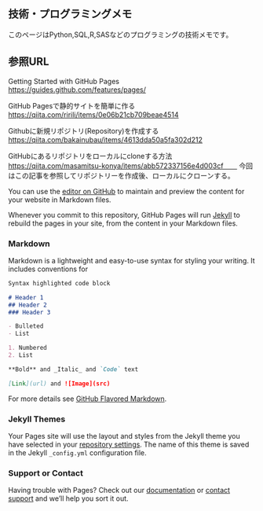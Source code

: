 ## 技術・プログラミングメモ　

このページはPython,SQL,R,SASなどのプログラミングの技術メモです。

## 参照URL
Getting Started with GitHub Pages
https://guides.github.com/features/pages/

GitHub Pagesで静的サイトを簡単に作る
https://qiita.com/ririli/items/0e06b21cb709beae4514

Githubに新規リポジトリ(Repository)を作成する
https://qiita.com/bakainubau/items/4613dda50a5fa302d212

GitHubにあるリポジトリをローカルにcloneする方法
https://qiita.com/masamitsu-konya/items/abb572337156e4d003cf　　
今回はこの記事を参照してリポジトリーを作成後、ローカルにクローンする。


You can use the [editor on GitHub](https://github.com/IsaacNakamura/programming_memo/edit/master/index.md) to maintain and preview the content for your website in Markdown files.

Whenever you commit to this repository, GitHub Pages will run [Jekyll](https://jekyllrb.com/) to rebuild the pages in your site, from the content in your Markdown files.

### Markdown

Markdown is a lightweight and easy-to-use syntax for styling your writing. It includes conventions for

```markdown
Syntax highlighted code block

# Header 1
## Header 2
### Header 3

- Bulleted
- List

1. Numbered
2. List

**Bold** and _Italic_ and `Code` text

[Link](url) and ![Image](src)
```

For more details see [GitHub Flavored Markdown](https://guides.github.com/features/mastering-markdown/).

### Jekyll Themes

Your Pages site will use the layout and styles from the Jekyll theme you have selected in your [repository settings](https://github.com/IsaacNakamura/programming_memo/settings). The name of this theme is saved in the Jekyll `_config.yml` configuration file.

### Support or Contact

Having trouble with Pages? Check out our [documentation](https://help.github.com/categories/github-pages-basics/) or [contact support](https://github.com/contact) and we’ll help you sort it out.
